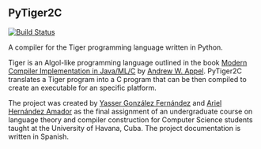 PyTiger2C
---------

[![Build Status](https://travis-ci.org/yasserglez/pytiger2c.svg?branch=master)](https://travis-ci.org/yasserglez/pytiger2c)

A compiler for the Tiger programming language written in Python.

Tiger is an Algol-like programming language outlined in the book
[Modern Compiler Implementation in Java/ML/C][modern] by
[Andrew W. Appel][appel]. PyTiger2C translates a Tiger program
into a C program that can be then compiled to create an executable
for an specific platform.

The project was created by [Yasser González Fernández][ygf] and
[Ariel Hernández Amador][gnuaha7] as the final assignment of an
undergraduate course on language theory and compiler construction for
Computer Science students taught at the University of Havana, Cuba.
The project documentation is written in Spanish.

[modern]: <http://www.cs.princeton.edu/~appel/modern/index.html>
          "Modern Compiler Implementation"
[appel]: <http://www.cs.princeton.edu/~appel/>
         "Andrew W. Appel's Home Page"
[ygf]: <mailto:ygonzalezfernandez@gmail.com>
       "Yasser González Fernández's Email"
[gnuaha7]: <mailto:gnuaha7@gmail.com>
           "Ariel Hernández Amador's Email"
